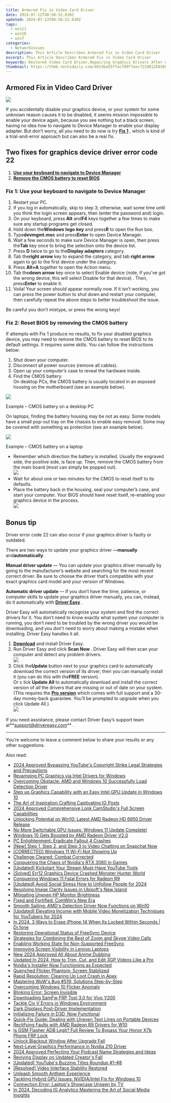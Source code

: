 ```yaml
---
title: Armored Fix in Video Card Driver
date: 2024-07-12T00:58:52.630Z
updated: 2024-07-13T00:58:52.630Z
tags:
  - win11
  - win10
  - win7
categories:
  - NetworkIssues
description: This Article Describes Armored Fix in Video Card Driver
excerpt: This Article Describes Armored Fix in Video Card Driver
keywords: Restored Video Card Driver,Repairing Graphics Drivers After Crash,Fix Video Card Driver Failure,Troubleshooting Graphics Drivers Post Crash,Update Video Card Driver After System Crash,Reinstall Graphics Drivers Post-Crash Recovery,Graphics Driver Restoration After Crashing PC
thumbnail: https://thmb.techidaily.com/4914ba55ffacf89f7eecf219812b0360d597ec64675cc9c86f982f27e5ed1c09.jpg
---
```


## Armored Fix in Video Card Driver

![](https://images.drivereasy.com/wp-content/uploads/2018/09/img_5b988610e117a.png)

 If you accidentally disable your graphics device, or your system for some unknown reason causes it to be disabled, it seems mission impossible to enable your device again, because you see nothing but a black screen, having no idea how to navigate to Device Manager to enable your display adapter. But don’t worry, all you need to do now is try [**Fix 1**](#f1) , which is kind of a trial-and-error approach but can also be a real fix.

## Two fixes for graphics device driver error code 22

1. [**Use your keyboard to navigate to Device Manager**](#f1)
2. [**Remove the CMOS battery to reset BIOS**](#f2)

### Fix 1: Use your keyboard to navigate to Device Manager

1. Restart your PC.
2. If you log in automatically, skip to step 3; otherwise, wait some time until you think the login screen appears, then (enter the password and) login.
3. On your keyboard, press **Alt** and**F4** keys together a few times to make sure any startup programs get closed.
4. Hold down the**Windows** **logo** **key** and press**R** to open the Run box.
5. Type**devmgmt.msc** and press**Enter** to open Device Manager.
6. Wait a few seconds to make sure Device Manager is open, then press the**Tab** key once to bring the selection onto the device list.
7. Press **D** twice to go to the**Display adapters** category.
8. Tab the**right arrow** key to expand the category, and tab **right arrow** again to go to the first device under the category.
9. Press **Alt+A** together to open the Action menu.
10. Tab the**down arrow** key once to select Enable device (note, if you’ve got the wrong device, this will select Disable for that device) . Then, press**Enter** to enable it.
11. Voila! Your screen should appear normally now. If it isn’t working, you can press the power button to shut down and restart your computer, then carefully repeat the above steps to better troubleshoot the issue.

Be careful you don’t mistype, or press the wrong keys!

### Fix 2: Reset BIOS by removing the CMOS battery

 If attempts with Fix 1 produce no results, to fix your disabled graphics device, you may need to remove the CMOS battery to reset BIOS to its default settings. It requires some skills. You can follow the instructions below:

1. Shut down your computer.
2. Disconnect all power sources (remove all cables).
3. Open up your computer’s case to reveal the hardware inside.
4. Find the CMOS battery.  
 On desktop PCs, the CMOS battery is usually located in an exposed housing on the motherboard (see an example below).

![](https://images.drivereasy.com/wp-content/uploads/2018/09/img_5b98c88244255.jpg)

Example – CMOS battery on a desktop PC

 On laptops, finding the battery housing may be not as easy. Some models have a small pop-out tray on the chassis to enable easy removal. Some may be covered with something as protection (see an example below).

![](https://images.drivereasy.com/wp-content/uploads/2018/09/img_5b98c4a50b434.jpg)

Example – CMOS battery on a laptop

* Remember which direction the battery is installed. Usually the engraved side, the positive side, is face up. Then, remove the CMOS battery from the main board (most can simply be popped out).  
![](https://images.drivereasy.com/wp-content/uploads/2018/09/img_5b98c58fd6ffe.jpg)
* Wait for about one or two minutes for the CMOS to reset itself to its defaults.
* Place the battery back in the housing, seal your computer’s case, and start your computer. Your BIOS should have reset itself, re-enabling your graphics device in the process.  
![](https://images.drivereasy.com/wp-content/uploads/2018/09/img_5b98c68d02c94.jpg)

## Bonus tip

 Driver error code 22 can also occur if your graphics driver is faulty or outdated.

 There are two ways to update your graphics driver —**manually** and**automatically** .

**Manual driver update** — You can update your graphics driver manually by going to the manufacturer’s website and searching for the most recent correct driver. Be sure to choose the driver that’s compatible with your exact graphics card model and your version of Windows.

**Automatic driver update** — If you don’t have the time, patience, or computer skills to update your graphics driver manually, you can, instead, do it automatically  with **[Driver Easy](https://tools.techidaily.com/drivereasy/download/)**  .

 Driver Easy will automatically recognize your system and find the correct drivers for it. You don’t need to know exactly what system your computer is running, you don’t need to be troubled by the wrong driver you would be downloading, and you don’t need to worry about making a mistake when installing. Driver Easy handles it all.

1. **[Download](https://tools.techidaily.com/drivereasy/download/)**  and install Driver Easy.
2. Run Driver Easy and click **Scan Now**  . Driver Easy will then scan your computer and detect any problem drivers.  
![](https://images.drivereasy.com/wp-content/uploads/2018/09/img_5b98dadf4599b.jpg)
3. Click the**Update** button next to your graphics card to automatically download the correct version of its driver, then you can manually install it (you can do this with the**FREE** version).  
 Or c lick **Update All** to automatically download and install the correct version of _all_  the drivers that are missing or out of date on your system. (This requires the **[Pro version](https://tools.techidaily.com/drivereasy/download/)**  which comes with full support and a 30-day money-back guarantee. You’ll be prompted to upgrade when you click Update All.)  
![](https://images.drivereasy.com/wp-content/uploads/2018/09/img_5b98db371ab1b.jpg)

 If you need assistance, please contact Driver Easy’s support team at**<support@drivereasy.com>** .

---

 You’re welcome to leave a comment below to share your results or any other suggestions.

<ins class="adsbygoogle"
     style="display:block"
     data-ad-format="autorelaxed"
     data-ad-client="ca-pub-7571918770474297"
     data-ad-slot="1223367746"></ins>



<ins class="adsbygoogle"
     style="display:block"
     data-ad-client="ca-pub-7571918770474297"
     data-ad-slot="8358498916"
     data-ad-format="auto"
     data-full-width-responsive="true"></ins>



<span class="atpl-alsoreadstyle">Also read:</span>
<div><ul>
<li><a href="https://youtube-videos.techidaily.com/2024-approved-bypassing-youtubes-copyright-strike-legal-strategies-and-precautions/"><u>2024 Approved  Bypassing YouTube's Copyright Strike  Legal Strategies and Precautions</u></a></li>
<li><a href="https://network-issues.techidaily.com/revamping-pc-graphics-via-intel-drivers-for-windows/"><u>Revamping PC Graphics via Intel Drivers for Windows</u></a></li>
<li><a href="https://network-issues.techidaily.com/overcoming-obstacle-amd-and-windows-10-successfully-load-detection-driver/"><u>Overcoming Obstacle: AMD and Windows 10 Successfully Load Detection Driver</u></a></li>
<li><a href="https://network-issues.techidaily.com/1719974427795-step-up-graphics-capability-with-an-easy-intel-gpu-update-in-windows-10/"><u>Step up Graphics Capability with an Easy Intel GPU Update in Windows 10</u></a></li>
<li><a href="https://instagram-clips.techidaily.com/the-art-of-inspiration-crafting-captivating-ig-posts/"><u>The Art of Inspiration  Crafting Captivating IG Posts</u></a></li>
<li><a href="https://screen-video-capture.techidaily.com/2024-approved-comprehensive-look-camstudios-full-screen-capabilities/"><u>2024 Approved  Comprehensive Look  CamStudio's Full Screen Capabilities</u></a></li>
<li><a href="https://network-issues.techidaily.com/unlocking-potential-on-win10-latest-amd-radeon-hd-6950-driver-release/"><u>Unlocking Potential on Win10: Latest AMD Radeon HD 6950 Driver Release</u></a></li>
<li><a href="https://network-issues.techidaily.com/no-more-switchable-gpu-issues-windows-11-update-complete/"><u>No More Switchable GPU Issues: Windows 11 Update Complete!</u></a></li>
<li><a href="https://network-issues.techidaily.com/windows-10-gets-boosted-by-amd-radeon-driver-v20/"><u>Windows 10 Gets Boosted by AMD Radeon Driver V2.0</u></a></li>
<li><a href="https://network-issues.techidaily.com/pc-enlightenment-eradicate-fallout-4-crashes/"><u>PC Enlightenment: Eradicate Fallout 4 Crashes</u></a></li>
<li><a href="https://snapchat-videos.techidaily.com/new-step-1-step-2-and-step-3-to-video-chatting-on-snapchat-now/"><u>[New] Step 1, Step 2, and Step 3 to Video Chatting on Snapchat Now</u></a></li>
<li><a href="https://network-issues.techidaily.com/corrected-windows-11-wi-fi-not-showing-up/"><u>[CORRECTED] Windows 11 Wi-Fi Not Showing Up</u></a></li>
<li><a href="https://network-issues.techidaily.com/challenge-cleared-combat-corrected/"><u>Challenge Cleared: Combat Corrected</u></a></li>
<li><a href="https://network-issues.techidaily.com/conquering-the-chaos-of-nvidias-rtx-3080-in-games/"><u>Conquering the Chaos of Nvidia's RTX 3080 in Games</u></a></li>
<li><a href="https://facebook-video-footage.techidaily.com/updated-kickstart-your-stream-must-have-youtube-tools/"><u>[Updated] Kickstart Your Stream  Must-Have YouTube Tools</u></a></li>
<li><a href="https://network-issues.techidaily.com/solved-err12-graphics-device-crashed-monster-hunter-world/"><u>[Solved] Err12 Graphics Device Crashed Monster Hunter World</u></a></li>
<li><a href="https://network-issues.techidaily.com/conquering-windows-11-fatal-errors-for-radeon-r9/"><u>Conquering Windows 11 Fatal Errors for Radeon R9</u></a></li>
<li><a href="https://instagram-videos.techidaily.com/updated-avoid-social-stress-how-to-unfollow-people-for-2024/"><u>[Updated] Avoid Social Stress  How to Unfollow People for 2024</u></a></li>
<li><a href="https://network-issues.techidaily.com/resolving-image-clarity-issues-in-ubisofts-new-island/"><u>Resolving Image Clarity Issues in Ubisoft's New Island</u></a></li>
<li><a href="https://network-issues.techidaily.com/mitigating-uneven-hp-monitor-brightness/"><u>Mitigating Uneven HP Monitor Brightness</u></a></li>
<li><a href="https://network-issues.techidaily.com/fixed-and-fortified-comwins-new-era/"><u>Fixed and Fortified: ComWin's New Era</u></a></li>
<li><a href="https://network-issues.techidaily.com/smooth-sailing-amds-detection-driver-now-functions-on-win10/"><u>Smooth Sailing: AMD's Detection Driver Now Functions on Win10</u></a></li>
<li><a href="https://facebook-video-footage.techidaily.com/updated-elevating-income-with-mobile-video-monetization-techniques-for-youtubers-for-2024/"><u>[Updated] Elevating Income with Mobile Video Monetization Techniques for YouTubers for 2024</u></a></li>
<li><a href="https://iphone-unlock.techidaily.com/in-2024-3-ways-to-erase-iphone-14-when-its-locked-within-seconds-drfone-by-drfone-ios/"><u>In 2024, 3 Ways to Erase iPhone 14 When Its Locked Within Seconds | Dr.fone</u></a></li>
<li><a href="https://network-issues.techidaily.com/restoring-operational-status-of-freesync-device/"><u>Restoring Operational Status of FreeSync Device</u></a></li>
<li><a href="https://extra-tips.techidaily.com/strategies-for-combining-the-best-of-zoom-and-skype-video-calls/"><u>Strategies for Combining the Best of Zoom and Skype Video Calls</u></a></li>
<li><a href="https://network-issues.techidaily.com/enabling-working-state-for-non-supported-freesync/"><u>Enabling Working State for Non-Supported FreeSync</u></a></li>
<li><a href="https://network-issues.techidaily.com/improving-screen-visibility-in-lenovo-laptops/"><u>Improving Screen Visibility in Lenovo Laptops</u></a></li>
<li><a href="https://sound-tweaking.techidaily.com/new-2024-approved-all-about-anime-dubbing/"><u>New 2024 Approved All About Anime Dubbing</u></a></li>
<li><a href="https://video-ai-editor.techidaily.com/updated-in-2024-how-to-trim-cut-and-edit-3gp-videos-like-a-pro/"><u>Updated In 2024, How to Trim, Cut, and Edit 3GP Videos Like a Pro</u></a></li>
<li><a href="https://network-issues.techidaily.com/nvidias-installer-now-functioning-as-expected/"><u>Nvidia's Installer Now Functioning as Expected</u></a></li>
<li><a href="https://network-issues.techidaily.com/quenched-flicker-phantom-screen-stabilized/"><u>Quenched Flicker Phantom: Screen Stabilized</u></a></li>
<li><a href="https://network-issues.techidaily.com/rapid-resolution-clearing-up-loot-crash-in-apex/"><u>Rapid Resolution: Clearing Up Loot Crash in Apex</u></a></li>
<li><a href="https://network-issues.techidaily.com/mastering-wows-bug-519-solutions-step-by-step/"><u>Mastering WoW's Bug #519: Solutions Step-by-Step</u></a></li>
<li><a href="https://network-issues.techidaily.com/overcoming-windows-10-flicker-anomaly/"><u>Overcoming Windows 10 Flicker Anomaly</u></a></li>
<li><a href="https://network-issues.techidaily.com/blinking-error-screen-invisible/"><u>Blinking Error: Screen Invisible</u></a></li>
<li><a href="https://android-unlock.techidaily.com/downloading-samfw-frp-tool-30-for-vivo-y200-by-drfone-android/"><u>Downloading SamFw FRP Tool 3.0 for Vivo Y200</u></a></li>
<li><a href="https://network-issues.techidaily.com/tackle-civ-v-errors-in-windows-environment/"><u>Tackle Civ V Errors in Windows Environment</u></a></li>
<li><a href="https://network-issues.techidaily.com/dark-displays-post-driver-implementation/"><u>Dark Displays Post-Driver Implementation</u></a></li>
<li><a href="https://network-issues.techidaily.com/initializing-failure-in-d3d-now-functional/"><u>Initializing Failure in D3D, Now Functional</u></a></li>
<li><a href="https://network-issues.techidaily.com/quick-fix-guide-dealing-with-uneven-text-lines-on-portable-devices/"><u>Quick-Fix Guide: Dealing with Uneven Text Lines on Portable Devices</u></a></li>
<li><a href="https://network-issues.techidaily.com/rectifying-faults-with-amd-radeon-r9-drivers-for-w10/"><u>Rectifying Faults with AMD Radeon R9 Drivers for W10</u></a></li>
<li><a href="https://bypass-frp.techidaily.com/is-gsm-flasher-adb-legit-full-review-to-bypass-your-honor-x7b-phone-frp-lock-by-drfone-android/"><u>Is GSM Flasher ADB Legit? Full Review To Bypass Your Honor X7b Phone FRP Lock</u></a></li>
<li><a href="https://network-issues.techidaily.com/unlock-blackout-window-after-upgrade-fall/"><u>Unlock Blackout Window After Upgrade Fall</u></a></li>
<li><a href="https://network-issues.techidaily.com/next-level-graphics-performance-in-nvidia-210-driver/"><u>Next-Level Graphics Performance in Nvidia 210 Driver</u></a></li>
<li><a href="https://article-helps.techidaily.com/2024-approved-perfecting-your-podcast-name-strategies-and-ideas/"><u>2024 Approved  Perfecting Your Podcast Name  Strategies and Ideas</u></a></li>
<li><a href="https://network-issues.techidaily.com/reviving-display-on-updated-creators-fall/"><u>Reviving Display on Updated Creator's Fall</u></a></li>
<li><a href="https://facebook-video-files.techidaily.com/updated-youtubes-buzzing-titles-roundup-1-8/"><u>[Updated] YouTube's Buzzing Titles Roundup  #1-#8</u></a></li>
<li><a href="https://network-issues.techidaily.com/resolved-video-interface-stability-restored/"><u>[Resolved] Video Interface Stability Restored</u></a></li>
<li><a href="https://network-issues.techidaily.com/unleash-smooth-anthem-experience/"><u>Unleash Smooth Anthem Experience</u></a></li>
<li><a href="https://network-issues.techidaily.com/tackling-hybrid-gpu-issues-nvidiaintel-fix-for-windows-10/"><u>Tackling Hybrid GPU Issues: NVIDIA/Intel Fix for Windows 10</u></a></li>
<li><a href="https://network-issues.techidaily.com/connection-error-laptops-showcase-unseen-by-tv/"><u>Connection Error: Laptop's Showcase Unseen by TV</u></a></li>
<li><a href="https://instagram-video-files.techidaily.com/in-2024-decoding-ig-analytics-mastering-the-art-of-social-media-insights/"><u>In 2024, Decoding IG Analytics  Mastering the Art of Social Media Insights</u></a></li>
</ul></div>

